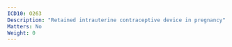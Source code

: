 ```yaml
---
ICD10: O263
Description: "Retained intrauterine contraceptive device in pregnancy"
Matters: No
Weight: 0
---
```

